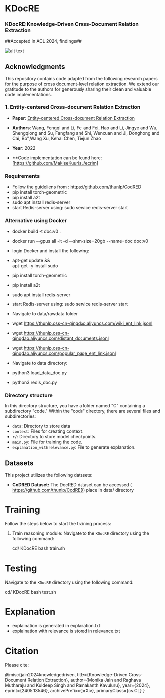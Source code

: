# KDocRE
<h3>KDocRE:Knowledge-Driven Cross-Document Relation Extraction</h3>

##Accepted in ACL 2024, findings## 

![alt text](https://github.com/MonikaJain19/Crossdoc/blob/main/modeldiagramcrossdoc1.drawio.png)


## Acknowledgments
This repository contains code adapted from the following research papers for the purpose of cross document-level relation extraction. We extend our gratitude to the authors for generously sharing their clean and valuable code implementations. 

### 1. Entity-centered Cross-document Relation Extraction

- **Paper**: [Entity-centered Cross-document Relation Extraction](https://arxiv.org/pdf/2210.16541.pdf)
- **Authors**: Wang, Fengqi  and
      Li, Fei  and
      Fei, Hao  and
      Li, Jingye  and
      Wu, Shengqiong  and
      Su, Fangfang  and
      Shi, Wenxuan  and
      Ji, Donghong  and
      Cai, Bo",Wang Xu, Kehai Chen, Tiejun Zhao
- **Year**: 2022

- **Code implementation can be found here: [https://github.com/MakiseKuurisu/ecrim]

### Requirements
- Follow the guideliens from : https://github.com/thunlp/CodRED
- pip install torch-geometric
- pip install a2t
- sudo apt install redis-server
- start Redis-server using: sudo service redis-server start
### Alternative using Docker
- docker build -t doc:v0 .
- docker run --gpus all -it -d --shm-size=20gb --name=doc doc:v0
- login Docker and install the following:

- apt-get update && \
      apt-get -y install sudo
- pip install torch-geometric
- pip install a2t
- sudo apt install redis-server
- start Redis-server using: sudo service redis-server start

- Navigate to data/rawdata folder
- wget https://thunlp.oss-cn-qingdao.aliyuncs.com/wiki_ent_link.jsonl
-  wget https://thunlp.oss-cn-qingdao.aliyuncs.com/distant_documents.jsonl
-  wget https://thunlp.oss-cn-qingdao.aliyuncs.com/popular_page_ent_link.jsonl

- Navigate to data directory:
- python3 load_data_doc.py
- python3 redis_doc.py

<h3>Directory structure</h3>

In this directory structure, you have a folder named "C" containing a subdirectory "code." Within the "code" directory, there are several files and subdirectories:
- `data`: Directory to store data
- `context`: Files for creating context.
- `r/`: Directory to store model checkpoints.
- `main.py`: File for training the code.
- `explanation_withrelevance.py`: File to generate explanation.



## Datasets

This project utilizes the following datasets:

- **CoDRED Dataset:** The DocRED dataset can be accessed ( https://github.com/thunlp/CodRED) place in data/ directory

# Training

Follow the steps below to start the training process:
1. Train reasoning module: 
 Navigate to the `KDocRE` directory using the following command:
   
   cd/ KDocRE
   bash train.sh
   

# Testing

Navigate to the `KDocRE` directory using the following command:

  cd/ KDocRE
   bash test.sh
   

#  Explanation   
- explaination is generated in explanation.txt
- explaination with relevance is stored in relevance.txt

# Citation
Please cite:

@misc{jain2024knowledgedriven,
      title={Knowledge-Driven Cross-Document Relation Extraction}, 
      author={Monika Jain and Raghava Mutharaju and Kuldeep Singh and Ramakanth Kavuluru},
      year={2024},
      eprint={2405.13546},
      archivePrefix={arXiv},
      primaryClass={cs.CL}
}

